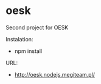 oesk
====

Second project for OESK

Instalation:
* npm install

URL:
* http://oesk.nodejs.megiteam.pl/